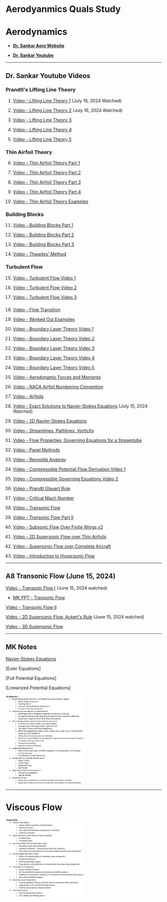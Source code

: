 # Aerodyanmics Quals Study


# Aerodynamics



* [**Dr. Sankar Aero Website**](https://sankar.gatech.edu/?q=node/12#overlay-context=)

* [**Dr. Sankar Youtube**](https://www.youtube.com/@lakshmisankar6498/videos)

---

## Dr. Sankar Youtube Videos

### Prandtl's Lifting Line Theory

1. [Video - Lifting Line Theory 1](https://www.youtube.com/watch?v=-XFf1P0RpeA&t=3s) (July 16, 2024 Watched)

2. [Video - Lifting Line Theory 2](https://www.youtube.com/watch?v=nDbpUFR7jec) (July 16, 2024 Watched)

3. [Video - Lifting Line Theory 3](https://www.youtube.com/watch?v=0zAnErFDlmk)

4. [Video - Lifting Line Theory 4](https://www.youtube.com/watch?v=Ryk7KHgdjxI)

5. [Video - Lifting Line Theory 5](https://www.youtube.com/watch?v=--1X3fK46A4)

### Thin Airfoil Theory

6. [Video - Thin Airfoil Theory Part 1](https://www.youtube.com/watch?v=oXfeIMBVEyg&list=PL_EkjePoSGXgmXKjByxaPodoRaOLFPv2W&index=22&pp=iAQB)

7. [Video - Thin Airfoil Theory Part 2](https://www.youtube.com/watch?v=p7ZIjZcEiKE&list=PL_EkjePoSGXgmXKjByxaPodoRaOLFPv2W&index=23&pp=iAQB)

8. [Video - Thin Airfoil Theory Part 3](https://www.youtube.com/watch?v=ZarvNcfQHc4&list=PL_EkjePoSGXgmXKjByxaPodoRaOLFPv2W&index=24&pp=iAQB)

9. [Video - Thin Airfoil Theory Part 4](https://www.youtube.com/watch?v=0YXUT3NOtks&list=PL_EkjePoSGXgmXKjByxaPodoRaOLFPv2W&index=25&pp=iAQB)

10. [Video - Thin Airfoil Theory Examples](https://www.youtube.com/watch?v=Mobsg5yn8iU&list=PL_EkjePoSGXgmXKjByxaPodoRaOLFPv2W&index=26&pp=iAQB)


### Building Blocks

11. [Video - Building Blocks Part 1](https://www.youtube.com/watch?v=O86ln81vxrE&list=PL_EkjePoSGXgmXKjByxaPodoRaOLFPv2W&index=21&pp=iAQB)

12. [Video - Building Blocks Part 2](https://www.youtube.com/watch?v=4KFER6Xb5Is&list=PL_EkjePoSGXgmXKjByxaPodoRaOLFPv2W&index=20&pp=iAQB)

13. [Video - Building Blocks Part 3](https://www.youtube.com/watch?v=zTnABQyOBzk&list=PL_EkjePoSGXgmXKjByxaPodoRaOLFPv2W&index=19&pp=iAQB)

14. [Video - Thwaites' Method](https://www.youtube.com/watch?v=FafpT5DwJP0&list=PL_EkjePoSGXgmXKjByxaPodoRaOLFPv2W&index=18&pp=iAQB)


### Turbulent Flow

15. [Video - Turbulent Flow Video 1](https://www.youtube.com/watch?v=IA0A6KmNQKA&list=PL_EkjePoSGXgmXKjByxaPodoRaOLFPv2W&index=15&pp=iAQB)

16. [Video - Turbulent Flow Video 2](https://www.youtube.com/watch?v=C0sVJZoK4zM&list=PL_EkjePoSGXgmXKjByxaPodoRaOLFPv2W&index=16&pp=iAQB)

17. [Video - Turbulent Flow Video 3](https://www.youtube.com/watch?v=Nt0Ao53Rg4w&list=PL_EkjePoSGXgmXKjByxaPodoRaOLFPv2W&index=17&pp=iAQB)

### 
18. [Video - Flow Transition](https://www.youtube.com/watch?v=Ky9JHh-NrUk&list=PL_EkjePoSGXgmXKjByxaPodoRaOLFPv2W&index=14&pp=iAQB)

19. [Video - Worked Out Examples](https://www.youtube.com/watch?v=UOiwy0ZPOGw&list=PL_EkjePoSGXgmXKjByxaPodoRaOLFPv2W&index=13&pp=iAQB)

20. [Video - Boundary Layer Theory Video 1](https://www.youtube.com/watch?v=rk5DGgeOIbE&list=PL_EkjePoSGXgmXKjByxaPodoRaOLFPv2W&index=8&pp=iAQB)

21. [Video - Boundary Layer Theory Video 2](https://www.youtube.com/watch?v=njcSvmQ81jE&list=PL_EkjePoSGXgmXKjByxaPodoRaOLFPv2W&index=9&pp=iAQB)

22. [Video - Boundary Layer Theory Video 3](https://www.youtube.com/watch?v=G7zJLgsaC0k&list=PL_EkjePoSGXgmXKjByxaPodoRaOLFPv2W&index=10&pp=iAQB)

23. [Video - Boundary Layer Theory Video 4](https://www.youtube.com/watch?v=mukuJQK3N34&list=PL_EkjePoSGXgmXKjByxaPodoRaOLFPv2W&index=11&pp=iAQB)

24. [Video - Boundary Layer Theory Video 5](https://www.youtube.com/watch?v=hnxltkh0gcI&list=PL_EkjePoSGXgmXKjByxaPodoRaOLFPv2W&index=12&pp=iAQB)

25. [Video - Aerodynamic Forces and Moments](https://www.youtube.com/watch?v=RopA2teL6_0&list=PL_EkjePoSGXgmXKjByxaPodoRaOLFPv2W&index=7&pp=iAQB)

26. [Video - NACA Airfoil Numbering Convention](https://www.youtube.com/watch?v=dGKupAkyN0M&list=PL_EkjePoSGXgmXKjByxaPodoRaOLFPv2W&index=6&pp=iAQB)

27. [Video - Airfoils](https://www.youtube.com/watch?v=bni1tH5MSv8&list=PL_EkjePoSGXgmXKjByxaPodoRaOLFPv2W&index=5&pp=iAQB)

28. [Video - Exact Solutions to Navier-Stokes Equations](https://www.youtube.com/watch?v=jsBmt4t2Zxo&list=PL_EkjePoSGXgmXKjByxaPodoRaOLFPv2W&index=4&pp=iAQB) (July 15, 2024 Watched)

29. [Video - 2D Navier-Stokes Equations](https://www.youtube.com/watch?v=aKiBNr9-tCI&list=PL_EkjePoSGXgmXKjByxaPodoRaOLFPv2W&index=3&pp=iAQB)

30. [Video - Streamlines, Pathlines, Vorticity](https://www.youtube.com/watch?v=a83fo_dwx1M&list=PL_EkjePoSGXgmXKjByxaPodoRaOLFPv2W&index=2&pp=iAQB)

31. [Video - Flow Properties, Governing Equations for a Streamtube](https://www.youtube.com/watch?v=zJC-wbuqbNo&list=PL_EkjePoSGXgmXKjByxaPodoRaOLFPv2W&index=1&pp=iAQB)

32. [Video - Panel Methods](https://www.youtube.com/watch?v=pXpjyYC3yck&list=PL_EkjePoSGXgmXKjByxaPodoRaOLFPv2W&index=32&pp=iAQB)

33. [Video - Reynolds Analogy](https://www.youtube.com/watch?v=_zg7qn58EHU)
    
34. [Video - Compressible Potential Flow Derivation Video 1](https://www.youtube.com/watch?v=XBH5Fnox-Ak&t=895s)
    
35. [Video - Compressible Governing Equations Video 2](https://www.youtube.com/watch?v=DUT0n8sUOIM)
    
36. [Video - Prandtl Glauert Rule](https://www.youtube.com/watch?v=v2c8efG-BMY)
    
37. [Video - Critical Mach Number](https://www.youtube.com/watch?v=pspjhWb2nqM)

38. [Video - Transonic Flow](https://www.youtube.com/watch?v=uTkk97AETco)
   
39. [Video - Transonic Flow Part II](https://www.youtube.com/watch?v=--SkqTrIWTE&t=328s)

40. [Video - Subsonic Flow Over Finite Wings v2](https://www.youtube.com/watch?v=sU7f-0HKQ5k)

41. [Video - 2D Supersonic Flow over Thin Airfoils](https://www.youtube.com/watch?v=qFcg3qoKbHk)

42. [Video - Supersonic Flow over Complete Aircraft](https://www.youtube.com/watch?v=HFgC_yTQx6M&t=1s)

43. [Video - Introduction to Hypersonic Flow](https://www.youtube.com/watch?v=8m5eyw9bQns)


---


## A8 Transonic Flow (June 15, 2024)


[Video - Transonic Flow I](https://www.youtube.com/watch?v=uTkk97AETco) (June 15, 2024 watched)
* [MK PPT - Transonic Flow](https://gtvault-my.sharepoint.com/:p:/g/personal/mku7_gatech_edu/EcTPWctxpX9LiJaMwVWixzkBhRGV4dNKmC1Kln5WvglWUQ?e=fbUe20)

[Video - Transonic Flow II](https://www.youtube.com/watch?v=--SkqTrIWTE)

[Video - 2D Supersonic Flow, Ackert's Rule](https://www.youtube.com/watch?v=qFcg3qoKbHk) (June 15, 2024 watched)

[Video - 3D Supersonic Flow](https://www.youtube.com/watch?v=HFgC_yTQx6M)

---

## MK Notes



[Navier-Stokes Equations](aero/navier_stokes_eqns.html)


[Euler Equations]

[Full Potential Equations]

[Linearized Potential Equations]



<img src="AeroQualTopics.png" alt="Viscous Qual Topics" style="width:50%; height:50%"/>



---

# Viscous Flow

<img src="ViscousQualTopics.png" alt="Aero Qual Topics" style="width:50%; height:50%"/>
